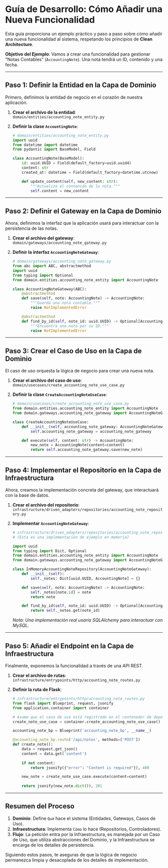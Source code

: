 # Guía de Desarrollo: Cómo Añadir una Nueva Funcionalidad

Esta guía proporciona un ejemplo práctico y paso a paso sobre cómo añadir una nueva funcionalidad al sistema, respetando los principios de **Clean Architecture**.

**Objetivo del Ejemplo**: Vamos a crear una funcionalidad para gestionar "Notas Contables" (`AccountingNote`). Una nota tendrá un ID, contenido y una fecha.

---

## Paso 1: Definir la Entidad en la Capa de Dominio

Primero, definimos la entidad de negocio en el corazón de nuestra aplicación.

1.  **Crear el archivo de la entidad**: `domain/entities/accounting_note_entity.py`

2.  **Definir la clase `AccountingNote`**:

    ```python
    # domain/entities/accounting_note_entity.py
    import uuid
    from datetime import datetime
    from pydantic import BaseModel, Field

    class AccountingNote(BaseModel):
        id: uuid.UUID = Field(default_factory=uuid.uuid4)
        content: str
        created_at: datetime = Field(default_factory=datetime.utcnow)

        def update_content(self, new_content: str):
            """Actualiza el contenido de la nota."""
            self.content = new_content
    ```

---

## Paso 2: Definir el Gateway en la Capa de Dominio

Ahora, definimos la interfaz que la aplicación usará para interactuar con la persistencia de las notas.

1.  **Crear el archivo del gateway**: `domain/gateways/accounting_note_gateway.py`

2.  **Definir la interfaz `AccountingNoteGateway`**:

    ```python
    # domain/gateways/accounting_note_gateway.py
    from abc import ABC, abstractmethod
    import uuid
    from typing import Optional
    from domain.entities.accounting_note_entity import AccountingNote

    class AccountingNoteGateway(ABC):
        @abstractmethod
        def save(self, note: AccountingNote) -> AccountingNote:
            """Guarda una nota contable."""
            raise NotImplementedError

        @abstractmethod
        def find_by_id(self, note_id: uuid.UUID) -> Optional[AccountingNote]:
            """Encuentra una nota por su ID."""
            raise NotImplementedError
    ```

---

## Paso 3: Crear el Caso de Uso en la Capa de Dominio

El caso de uso orquesta la lógica de negocio para crear una nueva nota.

1.  **Crear el archivo del caso de uso**: `domain/usecases/create_accounting_note_use_case.py`

2.  **Definir la clase `CreateAccountingNoteUseCase`**:

    ```python
    # domain/usecases/create_accounting_note_use_case.py
    from domain.entities.accounting_note_entity import AccountingNote
    from domain.gateways.accounting_note_gateway import AccountingNoteGateway

    class CreateAccountingNoteUseCase:
        def __init__(self, accounting_note_gateway: AccountingNoteGateway):
            self.accounting_note_gateway = accounting_note_gateway

        def execute(self, content: str) -> AccountingNote:
            new_note = AccountingNote(content=content)
            return self.accounting_note_gateway.save(new_note)
    ```

---

## Paso 4: Implementar el Repositorio en la Capa de Infraestructura

Ahora, creamos la implementación concreta del gateway, que interactuará con la base de datos.

1.  **Crear el archivo del repositorio**: `infrastructure/driven_adapters/repositories/accounting_note_repository.py`

2.  **Implementar `AccountingNoteGateway`**:

    ```python
    # infrastructure/driven_adapters/repositories/accounting_note_repository.py
    # (Esta es una implementación de ejemplo en memoria)

    import uuid
    from typing import Dict, Optional
    from domain.entities.accounting_note_entity import AccountingNote
    from domain.gateways.accounting_note_gateway import AccountingNoteGateway

    class InMemoryAccountingNoteRepository(AccountingNoteGateway):
        def __init__(self):
            self._notes: Dict[uuid.UUID, AccountingNote] = {}

        def save(self, note: AccountingNote) -> AccountingNote:
            self._notes[note.id] = note
            return note

        def find_by_id(self, note_id: uuid.UUID) -> Optional[AccountingNote]:
            return self._notes.get(note_id)
    ```
    *Nota: Una implementación real usaría SQLAlchemy para interactuar con MySQL.*

---

## Paso 5: Añadir el Endpoint en la Capa de Infraestructura

Finalmente, exponemos la funcionalidad a través de una API REST.

1.  **Crear el archivo de rutas**: `infrastructure/entrypoints/http/accounting_note_routes.py`

2.  **Definir la ruta de Flask**:

    ```python
    # infrastructure/entrypoints/http/accounting_note_routes.py
    from flask import Blueprint, request, jsonify
    from application.container import container

    # Asume que el caso de uso está registrado en el contenedor de dependencias
    create_note_use_case = container.create_accounting_note_use_case()

    accounting_note_bp = Blueprint('accounting_note_bp', __name__)

    @accounting_note_bp.route('/api/notes', methods=['POST'])
    def create_note():
        data = request.get_json()
        content = data.get('content')
        
        if not content:
            return jsonify({"error": "Content is required"}), 400

        new_note = create_note_use_case.execute(content=content)
        
        return jsonify(new_note.dict()), 201
    ```

---

## Resumen del Proceso

1.  **Dominio**: Define `Qué` hace el sistema (Entidades, Gateways, Casos de Uso).
2.  **Infraestructura**: Implementa `Cómo` lo hace (Repositorios, Controladores).
3.  **Flujo**: La petición entra por la Infraestructura, es manejada por un Caso de Uso, que utiliza abstracciones del Dominio, y la Infraestructura se encarga de los detalles de persistencia.

Siguiendo estos pasos, te aseguras de que la lógica de negocio permanezca limpia y desacoplada de los detalles de implementación. 